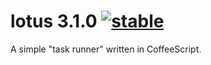 
# lotus 3.1.0 [![stable](http://badges.github.io/stability-badges/dist/stable.svg)](http://github.com/badges/stability-badges)

A simple "task runner" written in CoffeeScript.
